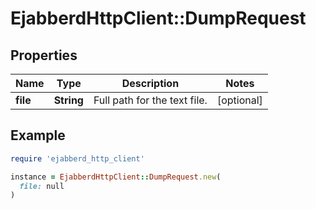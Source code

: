 # EjabberdHttpClient::DumpRequest

## Properties

| Name | Type | Description | Notes |
| ---- | ---- | ----------- | ----- |
| **file** | **String** | Full path for the text file. | [optional] |

## Example

```ruby
require 'ejabberd_http_client'

instance = EjabberdHttpClient::DumpRequest.new(
  file: null
)
```

